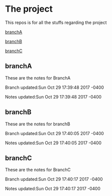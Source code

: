 # The project

This repos is for all the stuffs regarding the project


[branchA](#branchA)

[branchB](#branchB)

[branchC](#branchC)

<a name='branchA'></a>branchA
------------------------------

These are the notes for BranchA

Branch updated:Sun Oct 29 17:39:48 2017 -0400

Notes updated:Sun Oct 29 17:39:48 2017 -0400


<a name='branchB'></a>branchB
------------------------------

These are the notes for branchB

Branch updated:Sun Oct 29 17:40:05 2017 -0400

Notes updated:Sun Oct 29 17:40:05 2017 -0400


<a name='branchC'></a>branchC
------------------------------

These are the notes for BranchC

Branch updated:Sun Oct 29 17:40:17 2017 -0400

Notes updated:Sun Oct 29 17:40:17 2017 -0400


